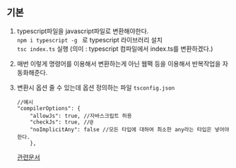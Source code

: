 ## 기본 
1. typescript파일을 javascript파일로 변환해야한다.   
`npm i typescript -g `  로 typescript 라이브러리 설치  
`tsc index.ts` 실행 (의미 : typescript 컴파일에서 index.ts를 변환하겠다.)

2. 매번 이렇게 명령어를 이용해서 변환하는게 아닌 웹팩 등을 이용해서 반복작업을 자동화해준다.

3. 변환시 옵션 줄 수 있는데 옵션 정의하는 파일 `tsconfig.json`  
    ```
    //예시
    "compilerOptions": {
        "allowJs": true, //자바스크립트 허용
        "checkJs": true, //@
        "noImplicitAny": false //모든 타입에 대하여 최소한 any라는 타입은 넣어야 한다.
        },
    ```
    [관련문서](https://www.typescriptlang.org/docs/handbook/compiler-options.html)